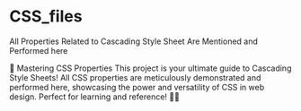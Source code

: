 # CSS_files
All Properties Related to Cascading Style Sheet Are Mentioned and Performed here

🎨 Mastering CSS Properties This project is your ultimate guide to Cascading Style Sheets! All CSS properties are meticulously demonstrated and performed here, showcasing the power and versatility of CSS in web design. Perfect for learning and reference! 🌟✨

